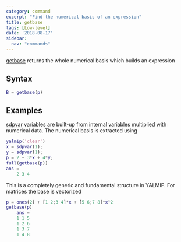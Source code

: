 ```yaml
---
category: command
excerpt: "Find the numerical basis of an expression"
title: getbase
tags: [Low-level]
date: '2018-08-17'
sidebar:
  nav: "commands"
---
```


[getbase](/command/getbase) returns the whole numerical basis which builds an expression

## Syntax

````matlab
B = getbase(p)
````

## Examples

[sdpvar](/command/sdpvar) variables are built-up from internal variables multiplied with numerical data. The numerical basis is extracted using 

````matlab
yalmip('clear')
x = sdpvar(1);
y = sdpvar(1);
p = 2 + 3*x + 4*y;
full(getbase(p))
ans = 
    2 3 4
````

This is a completely generic and fundamental structure in YALMIP. For matrices the base is vectorized

````matlab
p = ones(2) + [1 2;3 4]*x + [5 6;7 8]*x^2
getbase(p)
    ans = 
    1 1 5
    1 2 6
    1 3 7
    1 4 8
````

